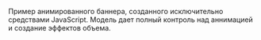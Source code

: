 Пример анимированного баннера, созданного исключительно средствами JavaScript. Модель дает полный контроль над аннимацией и создание эффектов объема.
